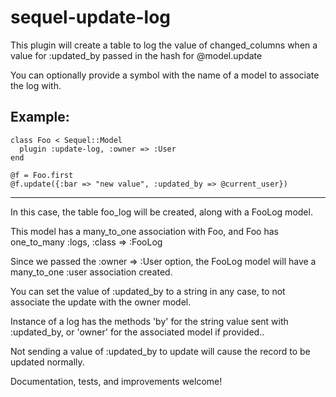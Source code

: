 sequel-update-log
=================

This plugin will create a table to log the value of changed_columns when a value for :updated_by passed in the hash for @model.update

You can optionally provide a symbol with the name of a model to associate the log with.

Example:
--------
    class Foo < Sequel::Model
      plugin :update-log, :owner => :User
    end

    @f = Foo.first
    @f.update({:bar => "new value", :updated_by => @current_user})

--------
In this case, the table foo_log will be created, along with a FooLog model. 

This model has a many_to_one association with Foo, and Foo has one_to_many :logs, :class => :FooLog

Since we passed the :owner => :User option, the FooLog model will have a many_to_one :user association created.

You can set the value of :updated_by to a string in any case, to not associate the update with the owner model.

Instance of a log has the methods 'by' for the string value sent with :updated_by, or 'owner' for the associated model if provided..

Not sending a value of :updated_by to update will cause the record to be updated normally.

Documentation, tests, and improvements welcome!

